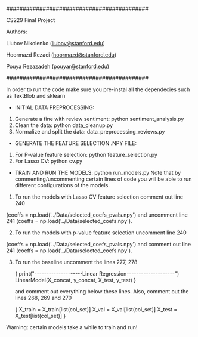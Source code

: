 ###########################################

CS229 Final Project

Authors:

Liubov Nikolenko (liubov@stanford.edu)

Hoormazd Rezaei (hoormazd@stanford.edu)

Pouya Rezazadeh (pouyar@stanford.edu)

###########################################

In order to run the code make sure you pre-instal all the dependecies such as TextBlob and sklearn

+ INITIAL DATA PREPROCESSING:
1. Generate a fine with review sentiment: python sentiment_analysis.py
2. Clean the data: python data_cleanup.py
3. Normalize and split the data: data_preprocessing_reviews.py

+ GENERATE THE FEATURE SELECTION .NPY FILE:
1. For P-value feature selection: python feature_selection.py
2. For Lasso CV: python cv.py

+ TRAIN AND RUN THE MODELS:
python run_models.py
Note that by commenting/uncommenting certain lines of code you will be able to
run different configurations of the models.
1. To run the models with Lasso CV feature selection comment out line 240

(coeffs = np.load('../Data/selected_coefs_pvals.npy') and uncomment line 241 (coeffs = np.load('../Data/selected_coefs.npy').

2. To run the models with p-value feature selection uncomment line 240

(coeffs = np.load('../Data/selected_coefs_pvals.npy') and comment out line 241 (coeffs = np.load('../Data/selected_coefs.npy').

3. To run the baseline uncomment the lines 277, 278

    {
    print("--------------------Linear Regression--------------------")
    LinearModel(X_concat, y_concat, X_test, y_test)
    }
    
    and comment out everything below these lines. Also, comment out the lines 268, 269 and 270
    
    {
    X_train = X_train[list(col_set)]
    X_val = X_val[list(col_set)]
    X_test = X_test[list(col_set)]
    }

Warning: certain models take a while to train and run!